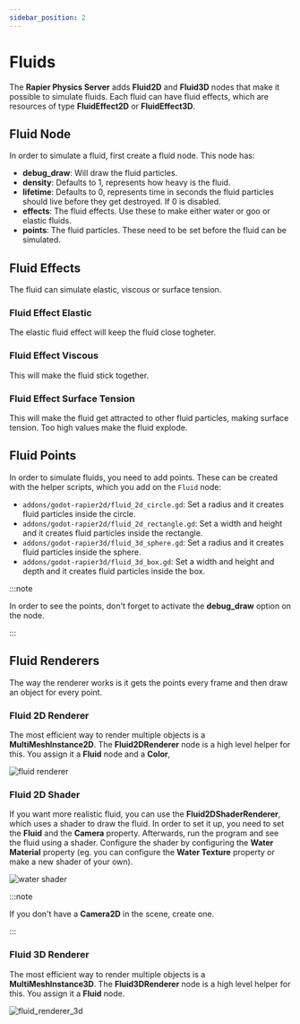 ```yaml
---
sidebar_position: 2
---
```


# Fluids

The **Rapier Physics Server** adds **Fluid2D** and **Fluid3D** nodes that make it possible to simulate fluids. Each fluid can have fluid effects, which are resources of type **FluidEffect2D** or **FluidEffect3D**.

## Fluid Node

In order to simulate a fluid, first create a fluid node. This node has:
- **debug_draw**: Will draw the fluid particles.
- **density**: Defaults to 1, represents how heavy is the fluid.
- **lifetime**: Defaults to 0, represents time in seconds the fluid particles should live before they get destroyed. If 0 is disabled.
- **effects**: The fluid effects. Use these to make either water or goo or elastic fluids.
- **points**: The fluid particles. These need to be set before the fluid can be simulated.

## Fluid Effects

The fluid can simulate elastic, viscous or surface tension.

### Fluid Effect Elastic

The elastic fluid effect will keep the fluid close togheter.

### Fluid Effect Viscous

This will make the fluid stick together.

### Fluid Effect Surface Tension

This will make the fluid get attracted to other fluid particles, making surface tension. Too high values make the fluid explode.

## Fluid Points

In order to simulate fluids, you need to add points. These can be created with the helper scripts, which you add on the `Fluid` node:
- `addons/godot-rapier2d/fluid_2d_circle.gd`: Set a radius and it creates fluid particles inside the circle.
- `addons/godot-rapier2d/fluid_2d_rectangle.gd`: Set a width and height and it creates fluid particles inside the rectangle.
- `addons/godot-rapier3d/fluid_3d_sphere.gd`: Set a radius and it creates fluid particles inside the sphere.
- `addons/godot-rapier3d/fluid_3d_box.gd`: Set a width and height and depth and it creates fluid particles inside the box.


:::note

In order to see the points, don't forget to activate the **debug_draw** option on the node.

:::

## Fluid Renderers

The way the renderer works is it gets the points every frame and then draw an object for every point.

### Fluid 2D Renderer

The most efficient way to render multiple objects is a **MultiMeshInstance2D**. The **Fluid2DRenderer** node is a high level helper for this. You assign it a **Fluid** node and a **Color**,

![fluid renderer](/img/fluids/fluid_renderer.png)

### Fluid 2D Shader

If you want more realistic fluid, you can use the **Fluid2DShaderRenderer**, which uses a shader to draw the fluid. In order to set it up, you need to set the **Fluid** and the **Camera** property. Afterwards, run the program and see the fluid using a shader. Configure the shader by configuring the **Water Material** property (eg. you can configure the **Water Texture** property or make a new shader of your own).

![water shader](/img/fluids/water_shader.png)

:::note

If you don't have a **Camera2D** in the scene, create one.

:::

### Fluid 3D Renderer

The most efficient way to render multiple objects is a **MultiMeshInstance3D**. The **Fluid3DRenderer** node is a high level helper for this. You assign it a **Fluid** node.

![fluid_renderer_3d](/img/fluids/fluid_renderer_3d.png)